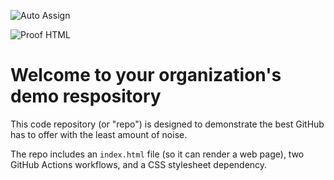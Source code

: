 ![Auto Assign](https://github.com/hkust4gman/demo-repository/actions/workflows/auto-assign.yml/badge.svg)

![Proof HTML](https://github.com/hkust4gman/demo-repository/actions/workflows/proof-html.yml/badge.svg)

# Welcome to your organization's demo respository
This code repository (or "repo") is designed to demonstrate the best GitHub has to offer with the least amount of noise.

The repo includes an `index.html` file (so it can render a web page), two GitHub Actions workflows, and a CSS stylesheet dependency.
